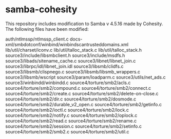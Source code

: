 # samba-cohesity
This repository includes modification to Samba v 4.5.16 made by Cohesity. The following files have been modified:

auth/ntlmssp/ntlmssp_client.c
docs-xml/smbdotconf/winbind/winbindscantrusteddomains.xml
lib/util/charset/iconv.c
lib/util/talloc_stack.c
lib/util/talloc_stack.h
source3/include/libsmbclient.h
source3/include/msdfs.h
source3/libads/sitename_cache.c
source3/libnet/libnet_join.c
source3/librpc/idl/libnet_join.idl
source3/libsmb/clidfs.c
source3/libsmb/clispnego.c
source3/libsmb/libsmb_wrappers.c
source3/libsmb/wscript
source3/param/loadparm.c
source3/utils/net_ads.c
source3/winbindd/winbindd.c
source4/torture/smb2/acls.c
source4/torture/smb2/compound.c
source4/torture/smb2/connect.c
source4/torture/smb2/create.c
source4/torture/smb2/delete-on-close.c
source4/torture/smb2/dir.c
source4/torture/smb2/dosmode.c
source4/torture/smb2/durable_v2_open.c
source4/torture/smb2/getinfo.c
source4/torture/smb2/ioctl.c
source4/torture/smb2/lock.c
source4/torture/smb2/notify.c
source4/torture/smb2/oplock.c
source4/torture/smb2/read.c
source4/torture/smb2/rename.c
source4/torture/smb2/session.c
source4/torture/smb2/setinfo.c
source4/torture/smb2/smb2.c
source4/torture/smb2/util.c
